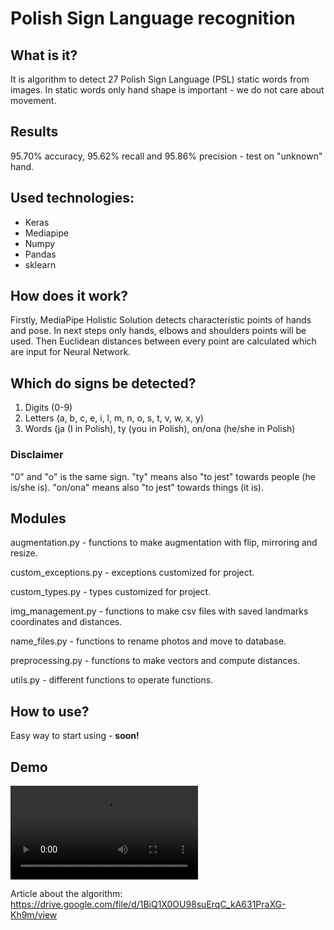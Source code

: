 # Polish Sign Language  recognition

## What is it?
It is algorithm to detect 27 Polish Sign Language (PSL) static words from images.
In static words only hand shape is important - we do not care about movement.

## Results
95.70% accuracy, 95.62% recall and 95.86% precision - test on "unknown" hand.

## Used technologies:
- Keras
- Mediapipe
- Numpy
- Pandas
- sklearn

## How does it work?
Firstly, MediaPipe Holistic Solution detects characteristic points of hands and
pose. In next steps only hands, elbows and shoulders points will be used. Then 
Euclidean distances between every point are calculated which are input for Neural
Network.

## Which do signs be detected?
1. Digits (0-9)
2. Letters (a, b, c, e, i, l, m, n, o, s, t, v, w, x, y) 
3. Words (ja (I in Polish), ty (you in Polish), on/ona (he/she in Polish)

### Disclaimer
"0" and "o" is the same sign. "ty" means also "to jest" towards people 
(he is/she is). "on/ona" means also "to jest" towards things (it is).

## Modules

augmentation.py - functions to make augmentation with flip, mirroring and resize.

custom_exceptions.py - exceptions customized for project.

custom_types.py - types customized for project.

img_management.py - functions to make csv files with saved landmarks coordinates and distances.

name_files.py - functions to rename photos and move to database.

preprocessing.py - functions to make vectors and compute distances.

utils.py - different functions to operate functions.

## How to use?
Easy way to start using - **soon!**

## Demo

![](demo.avi)

Article about the algorithm: https://drive.google.com/file/d/1BiQ1X0OU98suErqC_kA631PraXG-Kh9m/view